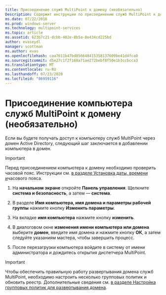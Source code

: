 ```yaml
---
title: Присоединение служб MultiPoint к домену (необязательно)
Description: Содержит инструкции по присоединению служб MultiPoint к домену.
ms.date: 07/22/2016
ms.prod: windows-server
ms.technology: multipoint-services
ms.topic: article
ms.assetid: 623b7c21-dcbb-402e-8b5a-8e434cd225bd
author: evaseydl
manager: scottman
ms.author: evas
ms.openlocfilehash: caa7611b47bd856648415358137609be41d4fca0
ms.sourcegitcommit: d5e27c1f2f168a71ae272bebf8f50e1b3ccbcca3
ms.translationtype: MT
ms.contentlocale: ru-RU
ms.lasthandoff: 07/23/2020
ms.locfileid: "86959116"
---
```

# <a name="join-the-multipoint-services-computer-to-a-domain-optional"></a>Присоединение компьютера служб MultiPoint к домену (необязательно)
Если вы будете получать доступ к компьютеру служб MultiPoint через домен Active Directory, следующий шаг заключается в добавлении компьютера в домен.  
  
> [!IMPORTANT]  
> Перед присоединением компьютера к домену необходимо проверить часовой пояс. Инструкции см. [в разделе Установка даты, времени и](Set-the-date--time--and-time-zone.md)часового пояса.  
   
1.  На **начальном экране** откройте **Панель управления**. Щелкните **система и безопасность**, а затем — **система**.  
  
2.  В разделе **Имя компьютера, имя домена и параметры рабочей группы** нажмите кнопку **Изменить параметры**.  
  
3.  На вкладке **имя компьютера** нажмите кнопку **изменить**.  
  
4.  В диалоговом окне **изменения имени компьютера или домена** выберите **домен**, введите имя домена и нажмите кнопку **ОК**, а затем следуйте указаниям мастера, чтобы завершить процесс.  
  
5.  После перезагрузки компьютера войдите в систему от имени администратора и дождитесь открытия диспетчера MultiPoint.  
  
> [!IMPORTANT]  
> Чтобы обеспечить правильную работу развертывания домена служб MultiPoint, необходимо настроить несколько групповых политик и обновить реестр. Дополнительные сведения см. [в разделе Настройка групповых политик для развертывания домена](/previous-versions/windows/it-pro/windows-server-2012-R2-and-2012/dn265982(v=ws.11)).  
